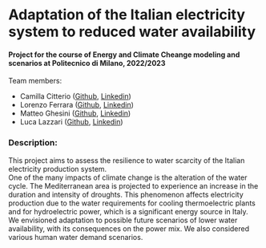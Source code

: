 <h1 align="left"> Adaptation of the Italian electricity system to reduced water availability </h1>

<h4 align="left">Project for the course of Energy and Climate Cheange modeling and scenarios at Politecnico di Milano, 2022/2023</h4>

<p align="left"> Team members:
<ul>
  <li>Camilla Citterio (<a href="https://github.com/CamiCit/" target="_blank">Github</a>, <a href="https://www.linkedin.com/in/ /" target="_blank">Linkedin</a>)</li>
  <li>Lorenzo Ferrara (<a href="https://github.com/lorenzoferrara/" target="_blank">Github</a>, <a href="https://www.linkedin.com/in/lorenzo-ferrara-567211244/" target="_blank">Linkedin</a>) </li> 
  <li>Matteo Ghesini (<a href="https://github.com/Matteo9999/" target="_blank">Github</a>, <a href="https://www.linkedin.com/in/ /" target="_blank">Linkedin</a>)</li>
  <li>Luca Lazzari (<a href="https://github.com/Lukelazza/" target="_blank">Github</a>, <a href="https://www.linkedin.com/in/ /" target="_blank">Linkedin</a>)</li>
</ul>
</p>

<h3 align="left">Description:</h3>
<p align="left">This project aims to assess the resilience to water scarcity of the Italian electricity production system.<br>
One of the many impacts of climate change is the alteration of the water cycle. The Mediterranean area is projected to experience an increase in the duration and intensity of droughts.
This phenomenon affects electricity production due to the water requirements for cooling thermoelectric plants and for hydroelectric power, which is a significant energy source in Italy. <br>
We envisioned adaptation to possible future scenarios of lower water availability, with its consequences on the power mix. We also considered various human water demand scenarios. </p>

